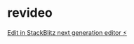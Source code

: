 # revideo

[Edit in StackBlitz next generation editor ⚡️](https://stackblitz.com/~/github.com/admrbsn/revideo)
